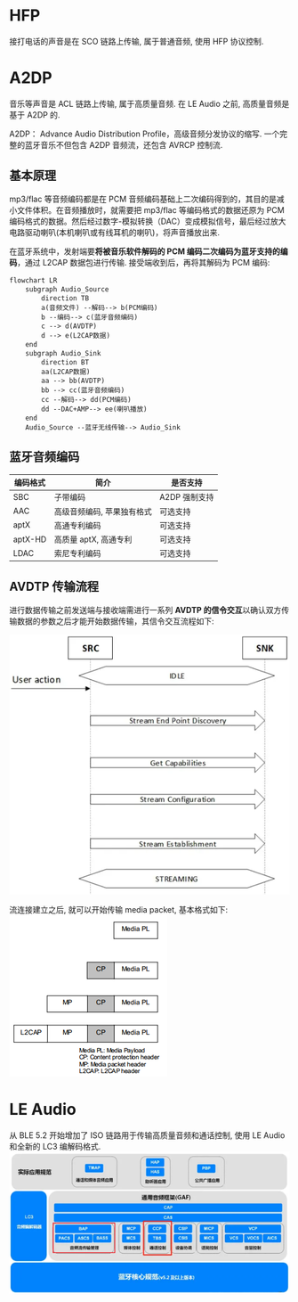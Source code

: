 # HFP

接打电话的声音是在 SCO 链路上传输, 属于普通音频, 使用 HFP 协议控制.

# A2DP

音乐等声音是 ACL 链路上传输, 属于高质量音频. 在 LE Audio 之前, 高质量音频是基于 A2DP 的.

A2DP： Advance Audio Distribution Profile，高级音频分发协议的缩写. 一个完整的蓝牙音乐不但包含 A2DP 音频流，还包含 AVRCP 控制流.

## 基本原理

mp3/flac 等音频编码都是在 PCM 音频编码基础上二次编码得到的，其目的是减小文件体积。在音频播放时，就需要把 mp3/flac 等编码格式的数据还原为 PCM 编码格式的数据。然后经过数字-模拟转换（DAC）变成模拟信号，最后经过放大电路驱动喇叭(本机喇叭或有线耳机的喇叭)，将声音播放出来.

在蓝牙系统中，发射端要**将被音乐软件解码的 PCM 编码二次编码为蓝牙支持的编码**，通过 L2CAP 数据包进行传输. 接受端收到后，再将其解码为 PCM 编码:

```mermaid
flowchart LR
    subgraph Audio_Source
        direction TB
        a(音频文件) --解码--> b(PCM编码)
        b --编码--> c(蓝牙音频编码)
        c --> d(AVDTP)
        d --> e(L2CAP数据)
    end
    subgraph Audio_Sink
        direction BT
        aa(L2CAP数据)
        aa --> bb(AVDTP)
        bb --> cc(蓝牙音频编码)
        cc --解码--> dd(PCM编码)
        dd --DAC+AMP--> ee(喇叭播放)
    end
    Audio_Source --蓝牙无线传输--> Audio_Sink
```

## 蓝牙音频编码

| 编码格式 | 简介                       | 是否支持      |
| -------- | -------------------------- | ------------- |
| SBC      | 子带编码                   | A2DP 强制支持 |
| AAC      | 高级音频编码, 苹果独有格式 | 可选支持      |
| aptX     | 高通专利编码               | 可选支持      |
| aptX-HD  | 高质量 aptX, 高通专利      | 可选支持      |
| LDAC     | 索尼专利编码               | 可选支持      |

## AVDTP 传输流程

进行数据传输之前发送端与接收端需进行一系列 **AVDTP 的信令交互**以确认双方传输数据的参数之后才能开始数据传输，其信令交互流程如下:

![Alt text](4_audio.assets/image.png)

流连接建立之后, 就可以开始传输 media packet, 基本格式如下:
![Alt text](4_audio.assets/image-1.png)

# LE Audio

从 BLE 5.2 开始增加了 ISO 链路用于传输高质量音频和通话控制, 使用 LE Audio 和全新的 LC3 编解码格式.
![Alt text](4_audio.assets/image-2.png)
